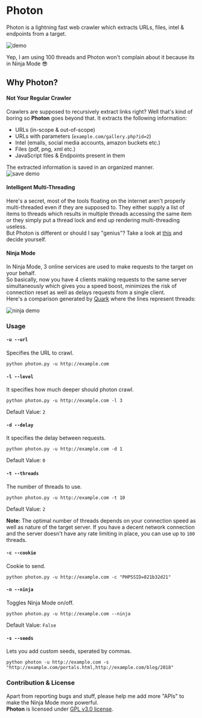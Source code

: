 # Photon

Photon is a lightning fast web crawler which extracts URLs, files, intel & endpoints from a target.

![demo](https://image.ibb.co/bTNwBy/Screenshot_2018_07_22_12_07_30.png)

Yep, I am using 100 threads and Photon won't complain about it because its in Ninja Mode :sunglasses:

## Why Photon?


#### Not Your Regular Crawler
Crawlers are supposed to recursively extract links right? Well that's kind of boring so **Photon** goes beyond that.
It extracts the following information:
- URLs (in-scope & out-of-scope)
- URLs with parameters (`example.com/gallery.php?id=2`)
- Intel (emails, social media accounts, amazon buckets etc.)
- Files (pdf, png, xml etc.)
- JavaScript files & Endpoints present in them

The extracted information is saved in an organized manner.\
![save demo](https://image.ibb.co/ezTEyd/Screenshot_2018_07_22_12_24_44.png)

#### Intelligent Multi-Threading
Here's a secret, most of the tools floating on the internet aren't properly multi-threaded even if they are supposed to. They either supply a list of items to threads which results in multiple threads accessing the same item or they simply put a thread lock and end up rendering multi-threading useless.\
But Photon is different or should I say "genius"? Take a look at [this](https://github.com/s0md3v/Photon/blob/38f64100d101fce897b4e0a5cfafdaeb129491d2/photon.py#L282) and decide yourself.

#### Ninja Mode
In Ninja Mode, 3 online services are used to make requests to the target on your behalf.\
So basically, now you have 4 clients making requests to the same server simultaneously which gives you a speed boost, minimizes the risk of connection reset as well as delays requests from a single client.\
Here's a comparison generated by [Quark](https://github.com/s0md3v/Quark) where the lines represent threads:

![ninja demo](https://image.ibb.co/mcNbTd/ninj.png)

### Usage

#### `-u --url`

Specifies the URL to crawl.

`python photon.py -u http://example.com`

#### `-l --level`

It specifies how much deeper should photon crawl.

`python photon.py -u http://example.com -l 3`

Default Value: `2`

#### `-d --delay`

It specifies the delay between requests.

`python photon.py -u http://example.com -d 1`

Default Value: `0`

#### `-t --threads`

The number of threads to use.

`python photon.py -u http://example.com -t 10`

Default Value: `2`

**Note:** The optimal number of threads depends on your connection speed as well as nature of the target server. If you have a decent network connection and the server doesn't have any rate limiting in place, you can use up to `100` threads.

#### `-c --cookie`

Cookie to send.

`python photon.py -u http://example.com -c "PHPSSID=821b32d21"`

#### `-n --ninja`

Toggles Ninja Mode on/off.

`python photon.py -u http://example.com --ninja`

Default Value: `False`

#### `-s --seeds`

Lets you add custom seeds, sperated by commas.

`python photon -u http://example.com -s "http://example.com/portals.html,http://example.com/blog/2018"`

### Contribution & License
Apart from reporting bugs and stuff, please help me add more "APIs" to make the Ninja Mode more powerful.\
**Photon** is licensed under [GPL v3.0 license](https://www.gnu.org/licenses/gpl-3.0.en.html).
